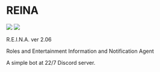 # REINA
![](https://img.shields.io/badge/version-2.06-informational)
![](https://img.shields.io/github/license/Skk-nsmt/REINA)

R.E.I.N.A. ver 2.06

Roles and Entertainment Information and Notification Agent

A simple bot at 22/7 Discord server. 